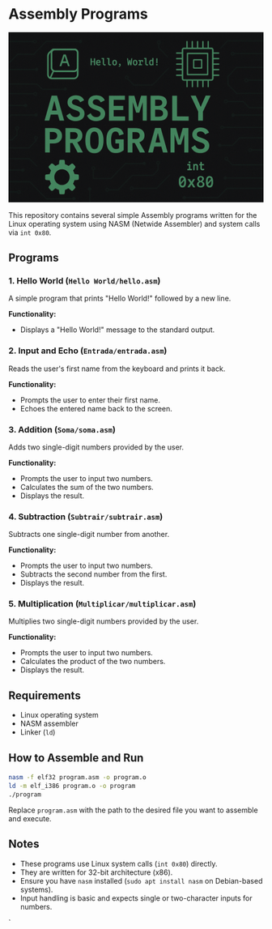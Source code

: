 # Assembly Programs

![Cover Image](cover.png)

This repository contains several simple Assembly programs written for the Linux operating system using NASM (Netwide Assembler) and system calls via `int 0x80`.

## Programs

### 1. Hello World (`Hello World/hello.asm`)
A simple program that prints "Hello World!" followed by a new line.

**Functionality:**
- Displays a "Hello World!" message to the standard output.

### 2. Input and Echo (`Entrada/entrada.asm`)
Reads the user's first name from the keyboard and prints it back.

**Functionality:**
- Prompts the user to enter their first name.
- Echoes the entered name back to the screen.

### 3. Addition (`Soma/soma.asm`)
Adds two single-digit numbers provided by the user.

**Functionality:**
- Prompts the user to input two numbers.
- Calculates the sum of the two numbers.
- Displays the result.

### 4. Subtraction (`Subtrair/subtrair.asm`)
Subtracts one single-digit number from another.

**Functionality:**
- Prompts the user to input two numbers.
- Subtracts the second number from the first.
- Displays the result.

### 5. Multiplication (`Multiplicar/multiplicar.asm`)
Multiplies two single-digit numbers provided by the user.

**Functionality:**
- Prompts the user to input two numbers.
- Calculates the product of the two numbers.
- Displays the result.

## Requirements

- Linux operating system
- NASM assembler
- Linker (`ld`)

## How to Assemble and Run

```bash
nasm -f elf32 program.asm -o program.o
ld -m elf_i386 program.o -o program
./program
```

Replace `program.asm` with the path to the desired file you want to assemble and execute.

## Notes

- These programs use Linux system calls (`int 0x80`) directly.
- They are written for 32-bit architecture (x86).
- Ensure you have `nasm` installed (`sudo apt install nasm` on Debian-based systems).
- Input handling is basic and expects single or two-character inputs for numbers.


`